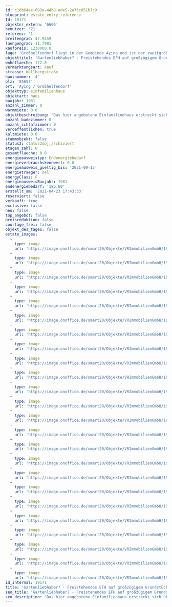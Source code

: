 ```yaml
---
id: c18b64ae-693e-44b8-ade5-2a76c851b7c9
blueprint: estate_entry_reference
Id: 19171
objektnr_extern: '6606'
benutzer: '21'
referenz: '1'
breitengrad: 47.9459
laengengrad: 11.7901
kaufpreis: 1230000.0
lage: 'Großhelfendorf liegt in der Gemeinde Aying und ist der zweitgrößte Ort der Kommune. Der Ort selbst verfügt über diverse Einkaufsmöglichkeiten des täglichen Bedarfs. Zudem findet man ein umfassendes und gutes Angebot an Produkten, z.B. von lokalen Bauern. Insbesondere für die Betreuung Ihrer Kinder ist Großhelfendorf erstklassig. Kindergarten und eine moderne Grundschule liegen nur wenige 100 Meter entfernt. Weiterführende Schulen in Höhenkirchen-Siegertsbrunn, Ottobrunn, Neubiberg und München können problemlos mit dem Schulbus oder der S-Bahn erreicht werden. Die S-Bahn ist in weniger als 5 Minuten zu erreichen. Die landschaftlich, schöne Umgebung lädt zum Wandern und Radfahren ein. Kastensee, Steinsee oder auch zahlreiche Gasthäuser sind nur einige Beispiele. Nur ca. 15 Minuten fahren Sie zur Autobahn A8 München - Salzburg, genauso wenig weit zur A99, der Ortsumfahrung München.'
objekttitel: 'Gartenliebhaber? - Freistehendes EFH auf großzügigem Grundstück'
wohnflaeche: 172.0
vermarktungsart: kauf
strasse: Wallbergstraße
hausnummer: '4'
plz: '85653'
ort: 'Aying / Großhelfendorf'
objekttyp: einfamilienhaus
objektart: haus
baujahr: 1981
anzahl_zimmer: 0
warmmiete: 0.0
objektbeschreibung: "Das hier angebotene Einfamilienhaus erstreckt sich über zwei Etagen (Erdgeschoss und Dachgeschoss) und liegt in einer freundlichen Nachbarschaft von Großhelfendorf. Das Haus wurde 1981 in Massivbauweise erbaut und befindet sich in einem sehr gepflegtem Zustand.  Das Haus bietet 5 Zimmer und eine Wohnfläche von ca. 172 m². \r\n\r\nDurch den Eingangsbereich und den Flur im Erdgeschoss erreichen Sie die Küche mit separater Außentür, den Essbereich/Stube mit Zugang zur Südterrasse, das Wohnzimmer, das Büro bzw. Gästezimmer sowie ein Gäste-WC. Im Dachgeschoss gelangen Sie über eine weitläufige Treppe auf eine Galerie, welche zusätzlichen Platz bietet, von dort aus ins Elternschlafzimmer, Kinderzimmer, zwei Bäder und ebenfalls ein weiters separates WC. Zudem verfügt das Kinderzimmer über einen Zugang zum Westbalkon und kann aufgrund seiner Größe (ca. 27 m²) auch in zwei kleinere Zimmer aufgeteilt werden.\r\n\r\nDas Untergeschoss bietet Platz für einen üppigen Wasch- und Trockenraum, einen Abstellkeller, einen Hobbyraum und den Heizungsraum.\r\n\r\nEine großzügige Doppelgarage sowie ein weitläufiger Garten runden dieses Angebot ab."
anzahl_badezimmer: 0
anzahl_schlafzimmer: 0
veroeffentlichen: true
kaltmiete: 0.0
stammobjekt: false
status2: status2obj_archiviert
etagen_zahl: 0
gesamtflaeche: 0.0
energieausweistyp: Endenergiebedarf
energieverbrauchskennwert: 0.0
energieausweis_gueltig_bis: '2031-09-15'
energietraeger: oel
energyClass: F
energieausweisBaujahr: 1981
endenergiebedarf: '186.60'
erstellt_am: '2021-04-23 17:43:33'
reserviert: false
verkauft: true
exclusive: false
neu: false
top_angebot: false
preisreduktion: false
courtage_frei: false
objekt_des_tages: false
estate_images:
  -
    type: image
    url: 'https://image.onoffice.de/smart20/Objekte/VRImmobilienGmbH/19171/d368fd23-b179-4b8b-ba7a-2adb123a2bc6.jpg'
  -
    type: image
    url: 'https://image.onoffice.de/smart20/Objekte/VRImmobilienGmbH/19171/4f5d2d2f-b378-4a9a-9552-fb70ef3635a1.jpg'
  -
    type: image
    url: 'https://image.onoffice.de/smart20/Objekte/VRImmobilienGmbH/19171/7842bc56-2d4a-427e-86c4-f8444e1a2449.jpg'
  -
    type: image
    url: 'https://image.onoffice.de/smart20/Objekte/VRImmobilienGmbH/19171/deb74a41-8dcb-4c9a-9a95-b50a8c1ee54c.jpg'
  -
    type: image
    url: 'https://image.onoffice.de/smart20/Objekte/VRImmobilienGmbH/19171/6351b624-c132-4837-89bf-4289a15fbf89.jpg'
  -
    type: image
    url: 'https://image.onoffice.de/smart20/Objekte/VRImmobilienGmbH/19171/07611556-9243-42bf-93be-a1e6c09b5cc0.jpg'
  -
    type: image
    url: 'https://image.onoffice.de/smart20/Objekte/VRImmobilienGmbH/19171/0a06aad6-a778-40fd-b445-ed6464992498.jpg'
  -
    type: image
    url: 'https://image.onoffice.de/smart20/Objekte/VRImmobilienGmbH/19171/7fc01417-eb99-4258-be94-4bb90287b163.jpg'
  -
    type: image
    url: 'https://image.onoffice.de/smart20/Objekte/VRImmobilienGmbH/19171/61b30b07-291b-4a14-848d-fb8fec48a278.jpg'
  -
    type: image
    url: 'https://image.onoffice.de/smart20/Objekte/VRImmobilienGmbH/19171/95e747da-b545-4592-9f86-46a3639eb3e7.jpg'
  -
    type: image
    url: 'https://image.onoffice.de/smart20/Objekte/VRImmobilienGmbH/19171/ccf235c7-eb5a-44be-9982-f2a11e0c11a2.jpg'
  -
    type: image
    url: 'https://image.onoffice.de/smart20/Objekte/VRImmobilienGmbH/19171/56973dd9-e468-480d-ba1d-0fa1580ae4ad.jpg'
  -
    type: image
    url: 'https://image.onoffice.de/smart20/Objekte/VRImmobilienGmbH/19171/cfc77fee-804f-436f-a8ef-c55cfde6f201.jpg'
  -
    type: image
    url: 'https://image.onoffice.de/smart20/Objekte/VRImmobilienGmbH/19171/5015f1bf-15ac-4710-ab7e-b6ea27c8db16.jpg'
  -
    type: image
    url: 'https://image.onoffice.de/smart20/Objekte/VRImmobilienGmbH/19171/90db50cc-c9ba-454a-86b7-88c079d35d47.jpg'
  -
    type: image
    url: 'https://image.onoffice.de/smart20/Objekte/VRImmobilienGmbH/19171/d686b972-3b1f-46ba-a299-1c5a6d7b7c5a.jpg'
  -
    type: image
    url: 'https://image.onoffice.de/smart20/Objekte/VRImmobilienGmbH/19171/bf8e725b-b77f-494f-a941-d9b310a25bbe.jpg'
  -
    type: image
    url: 'https://image.onoffice.de/smart20/Objekte/VRImmobilienGmbH/19171/3c0db01f-c8eb-4921-a050-33ae1439c742.jpg'
  -
    type: image
    url: 'https://image.onoffice.de/smart20/Objekte/VRImmobilienGmbH/19171/39ac6f67-5a05-4eb0-8a3e-769e7a863ac1.jpg'
  -
    type: image
    url: 'https://image.onoffice.de/smart20/Objekte/VRImmobilienGmbH/19171/d82e6767-3068-4740-97c5-568e6d4a08f1.jpg'
  -
    type: image
    url: 'https://image.onoffice.de/smart20/Objekte/VRImmobilienGmbH/19171/f014d622-ec3d-46e0-91e8-9e26c6323362.jpg'
  -
    type: image
    url: 'https://image.onoffice.de/smart20/Objekte/VRImmobilienGmbH/19171/b0d64496-6f1b-4844-aba0-4358d389ad8b.jpg'
  -
    type: image
    url: 'https://image.onoffice.de/smart20/Objekte/VRImmobilienGmbH/19171/5b21cfc2-a082-4456-b5c7-ba3fbf6264b6.jpg'
  -
    type: image
    url: 'https://image.onoffice.de/smart20/Objekte/VRImmobilienGmbH/19171/cc6ef207-2d96-4b13-a7e0-196b3d3fb3c3.jpg'
id_internal: 19171
title: 'Gartenliebhaber? - Freistehendes EFH auf großzügigem Grundstück'
seo_title: 'Gartenliebhaber? - Freistehendes EFH auf großzügigem Grundstück'
seo_description: 'Das hier angebotene Einfamilienhaus erstreckt sich über zwei Etagen (Erdgeschoss und Dachgeschoss) und liegt in einer freundlichen Nachbarschaft von Großhelfe'
---
```

